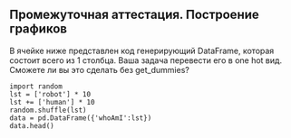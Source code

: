 ## Промежуточная аттестация. Построение графиков

В ячейке ниже представлен код генерирующий DataFrame, которая состоит всего из 1 столбца. Ваша задача перевести его в one hot вид. Сможете ли вы это сделать без get_dummies?

```
import random
lst = ['robot'] * 10
lst += ['human'] * 10
random.shuffle(lst)
data = pd.DataFrame({'whoAmI':lst})
data.head()
```
